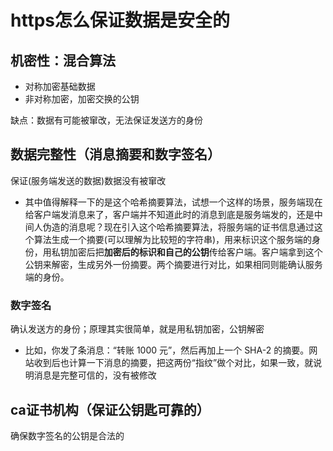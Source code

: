 # https怎么保证数据是安全的

## 机密性：混合算法
 - 对称加密基础数据
 - 非对称加密，加密交换的公钥

缺点：数据有可能被窜改，无法保证发送方的身份
## 数据完整性（消息摘要和数字签名）
保证(服务端发送的数据)数据没有被窜改
 - 其中值得解释一下的是这个哈希摘要算法，试想一个这样的场景，服务端现在给客户端发消息来了，客户端并不知道此时的消息到底是服务端发的，还是中间人伪造的消息呢？现在引入这个哈希摘要算法，将服务端的证书信息通过这个算法生成一个摘要(可以理解为比较短的字符串)，用来标识这个服务端的身份，用私钥加密后把**加密后的标识和自己的公钥**传给客户端。客户端拿到这个公钥来解密，生成另外一份摘要。两个摘要进行对比，如果相同则能确认服务端的身份。

### 数字签名 
确认发送方的身份；原理其实很简单，就是用私钥加密，公钥解密

 - 比如，你发了条消息：“转账 1000 元”，然后再加上一个 SHA-2 的摘要。网站收到后也计算一下消息的摘要，把这两份“指纹”做个对比，如果一致，就说明消息是完整可信的，没有被修改

## ca证书机构（保证公钥匙可靠的）

确保数字签名的公钥是合法的